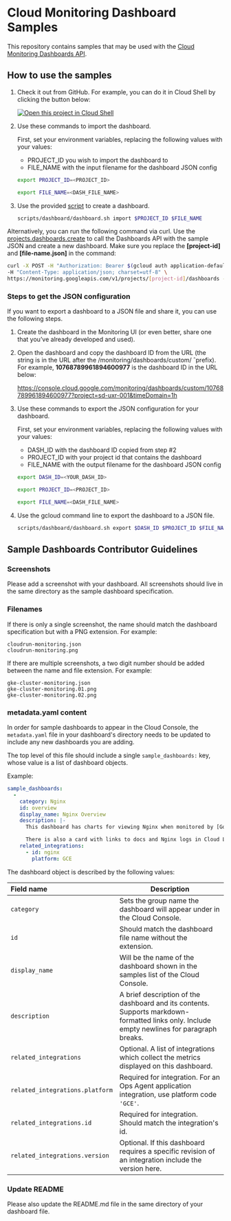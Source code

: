 
# Cloud Monitoring Dashboard Samples

This repository contains samples that may be used with the [Cloud Monitoring Dashboards API](https://cloud.google.com/monitoring/dashboards/api-dashboard).

## How to use the samples

1. Check it out from GitHub. For example, you can do it in Cloud Shell by clicking the button below:

    [![Open this project in Cloud
Shell](http://gstatic.com/cloudssh/images/open-btn.png)](https://console.cloud.google.com/cloudshell/open?git_repo=https://github.com/GoogleCloudPlatform/monitoring-dashboard-samples.git)

1. Use these commands to import the dashboard.

    First, set your environment variables, replacing the following values with your values:

    *  PROJECT_ID you wish to import the dashboard to
    *  FILE_NAME with the input filename for the dashboard JSON config

    ```bash
    export PROJECT_ID=<PROJECT_ID>

    export FILE_NAME=<DASH_FILE_NAME>
    ```

1. Use the provided [script](scripts/dashboard/dashboard.sh) to create a dashboard.

    ```bash
    scripts/dashboard/dashboard.sh import $PROJECT_ID $FILE_NAME
    ```

Alternatively, you can run the following command via curl. Use the [projects.dashboards.create](https://cloud.google.com/monitoring/api/ref_v3/rest/v1/projects.dashboards/create) to call the Dashboards API with the sample JSON and create a new dashboard.
Make sure you replace the __[project-id]__ and __[file-name.json]__ in the command:

```bash
curl -X POST -H "Authorization: Bearer $(gcloud auth application-default print-access-token)" \
-H "Content-Type: application/json; charset=utf-8" \
https://monitoring.googleapis.com/v1/projects/[project-id]/dashboards -d @[file-name.json]
```

### Steps to get the JSON configuration

If you want to export a dashboard to a JSON file and share it, you can use the following steps.

1. Create the dashboard in the Monitoring UI (or even better, share one that you’ve already developed and used).

1. Open the dashboard and copy the dashboard ID from the URL (the string is in the URL after the /monitoring/dashboards/custom/ ˆprefix). For example, __10768789961894600977__ is the dashboard ID in the URL below:

    https://console.cloud.google.com/monitoring/dashboards/custom/10768789961894600977?project=sd-uxr-001&timeDomain=1h


1. Use these commands to export the JSON configuration for your dashboard.

    First, set your environment variables, replacing the following values with your values:

    *  DASH_ID with the dashboard ID copied from step #2
    *  PROJECT_ID with your project id that contains the dashboard
    *  FILE_NAME with the output filename for the dashboard JSON config

    ```bash
    export DASH_ID=<YOUR_DASH_ID>

    export PROJECT_ID=<PROJECT_ID>

    export FILE_NAME=<DASH_FILE_NAME>
    ```

1. Use the gcloud command line to export the dashboard to a JSON file.

    ```bash
    scripts/dashboard/dashboard.sh export $DASH_ID $PROJECT_ID $FILE_NAME
    ```

## Sample Dashboards Contributor Guidelines

### Screenshots

Please add a screenshot with your dashboard. All screenshots should live in the same directory as the sample dashboard specification.

### Filenames

If there is only a single screenshot, the name should match the dashboard specification but with a PNG extension. For example:

    cloudrun-monitoring.json
    cloudrun-monitoring.png

If there are multiple screenshots, a two digit number should be added between the name and file extension. For example:

    gke-cluster-monitoring.json
    gke-cluster-monitoring.01.png
    gke-cluster-monitoring.02.png

### metadata.yaml content

In order for sample dashboards to appear in the Cloud Console, the `metadata.yaml` file in your dashboard's directory needs
to be updated to include any new dashboards you are adding.

The top level of this file should include a single `sample_dashboards:` key, whose value is a list of dashboard objects.

Example:

```yaml
sample_dashboards:
  -
    category: Nginx
    id: overview
    display_name: Nginx Overview
    description: |-
      This dashboard has charts for viewing Nginx when monitored by [Google's Ops Agent](https://cloud.google.com/stackdriver/docs/solutions/agents/ops-agent/third-party/nginx#monitored-metrics), Request Rate, Current Connections, and Connections Rate from NGINX as well as charts of infrastructure related metrics for the running NGINX VMs: CPU % Top 5 VMs, Memory % Top 5 VMs, and NGINX VMs by Region for a count of VMs over time. 

      There is also a card with links to docs and Nginx logs in Cloud Logging.
    related_integrations:
      - id: nginx
        platform: GCE
```

The dashboard object is described by the following values:

| Field name | Description |
|:-----------|-------------|
| `category` | Sets the group name the dashboard will appear under in the Cloud Console. |
| `id`       | Should match the dashboard file name without the extension.         |
| `display_name` | Will be the name of the dashboard shown in the samples list of the Cloud Console. |
| `description`  | A brief description of the dashboard and its contents. Supports markdown-formatted links only. Include empty newlines for paragraph breaks. |
| `related_integrations`  | Optional. A list of integrations which collect the metrics displayed on this dashboard. |
| `related_integrations.platform` | Required for integration. For an Ops Agent application integration, use platform code `'GCE'`. |
| `related_integrations.id` | Required for integration. Should match the integration's id. |
| `related_integrations.version` | Optional. If this dashboard requires a specific revision of an integration include the version here. |

### Update README

Please also update the README.md file in the same directory of your dashboard file.